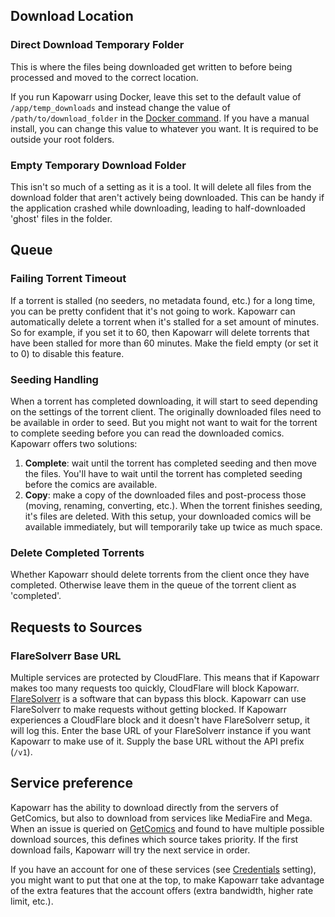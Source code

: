 ## Download Location

### Direct Download Temporary Folder

This is where the files being downloaded get written to before being processed and moved to the correct location.

If you run Kapowarr using Docker, leave this set to the default value of `/app/temp_downloads` and instead change the value of `/path/to/download_folder` in the [Docker command](../installation/docker.md#launch-container). If you have a manual install, you can change this value to whatever you want. It is required to be outside your root folders.

### Empty Temporary Download Folder

This isn't so much of a setting as it is a tool. It will delete all files from the download folder that aren't actively being downloaded. This can be handy if the application crashed while downloading, leading to half-downloaded 'ghost' files in the folder.  

## Queue

### Failing Torrent Timeout

If a torrent is stalled (no seeders, no metadata found, etc.) for a long time, you can be pretty confident that it's not going to work. Kapowarr can automatically delete a torrent when it's stalled for a set amount of minutes. So for example, if you set it to 60, then Kapowarr will delete torrents that have been stalled for more than 60 minutes. Make the field empty (or set it to 0) to disable this feature.

### Seeding Handling

When a torrent has completed downloading, it will start to seed depending on the settings of the torrent client. The originally downloaded files need to be available in order to seed. But you might not want to wait for the torrent to complete seeding before you can read the downloaded comics. Kapowarr offers two solutions:

1. **Complete**: wait until the torrent has completed seeding and then move the files. You'll have to wait until the torrent has completed seeding before the comics are available.
2. **Copy**: make a copy of the downloaded files and post-process those (moving, renaming, converting, etc.). When the torrent finishes seeding, it's files are deleted. With this setup, your downloaded comics will be available immediately, but will temporarily take up twice as much space.

### Delete Completed Torrents

Whether Kapowarr should delete torrents from the client once they have completed. Otherwise leave them in the queue of the torrent client as 'completed'.

## Requests to Sources

### FlareSolverr Base URL

Multiple services are protected by CloudFlare. This means that if Kapowarr makes too many requests too quickly, CloudFlare will block Kapowarr. [FlareSolverr](https://github.com/FlareSolverr/FlareSolverr) is a software that can bypass this block. Kapowarr can use FlareSolverr to make requests without getting blocked. If Kapowarr experiences a CloudFlare block and it doesn't have FlareSolverr setup, it will log this. Enter the base URL of your FlareSolverr instance if you want Kapowarr to make use of it. Supply the base URL without the API prefix (`/v1`).

## Service preference

Kapowarr has the ability to download directly from the servers of GetComics, but also to download from services like MediaFire and Mega. When an issue is queried on [GetComics](https://getcomics.org/) and found to have multiple possible download sources, this defines which source takes priority. If the first download fails, Kapowarr will try the next service in order.

If you have an account for one of these services (see [Credentials](./downloadclients.md#credentials) setting), you might want to put that one at the top, to make Kapowarr take advantage of the extra features that the account offers (extra bandwidth, higher rate limit, etc.).  
